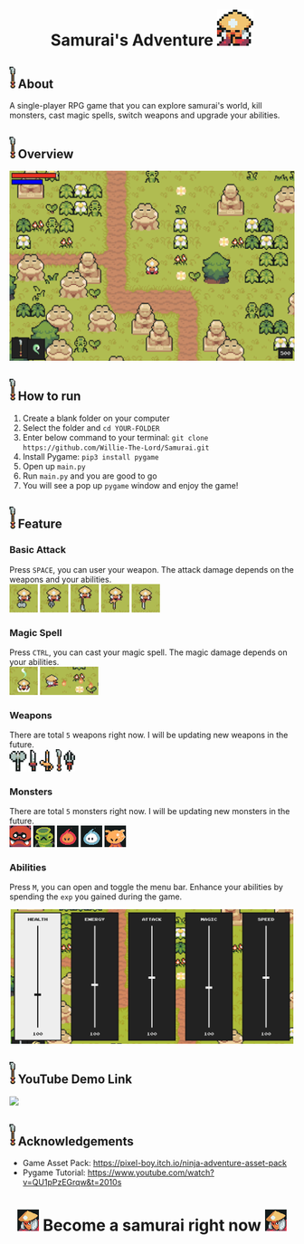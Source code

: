 <h1 align="center">Samurai's Adventure <img src="/Samurai/assets/samurai.png" /> </h1>

## <img src="/Samurai/assets/test.png"  width="10"/> About

A single-player RPG game that you can explore samurai's world, kill monsters, cast magic spells, switch weapons and upgrade your abilities.

## <img src="/Samurai/assets/test.png"  width="10"/> Overview

<p align="center">
<img src="/Samurai/assets/RPG.png"  width="600"/>
</p>

## <img src="/Samurai/assets/test.png"  width="10"/> How to run

1. Create a blank folder on your computer
2. Select the folder and `cd YOUR-FOLDER`
3. Enter below command to your terminal: `git clone https://github.com/Willie-The-Lord/Samurai.git`
4. Install Pygame: `pip3 install pygame`
5. Open up `main.py`
6. Run `main.py` and you are good to go
7. You will see a pop up `pygame` window and enjoy the game!

## <img src="/Samurai/assets/test.png"  width="10"/> Feature

### Basic Attack

Press `SPACE`, you can user your weapon. The attack damage depends on the weapons and your abilities. <br>
<img src="/Samurai/assets/attack/axe_a.jpeg" width="50"/> <img src="/Samurai/assets/attack/fork_a.jpeg" width="50"/> <img src="/Samurai/assets/attack/lance_a.jpeg" width="50"/> <img src="/Samurai/assets/attack/rapier_a.jpeg" width="50"/> <img src="/Samurai/assets/attack/sword_a.jpeg" width="50"/>

### Magic Spell

Press `CTRL`, you can cast your magic spell. The magic damage depends on your abilities. <br>
<img src="/Samurai/assets/attack/heal.jpeg" width="50"/> <img src="/Samurai/assets/attack/fire_magic.png" height="50"/>

### Weapons

There are total `5` weapons right now. I will be updating new weapons in the future. <br>
<img src="/Samurai/assets/axe.png" width="30"/> <img src="/Samurai/assets/sword.png" width="15"/> <img src="/Samurai/assets/rapier.png" width="25"/> <img src="/Samurai/assets/lance.png" width="10"/> <img src="/Samurai/assets/sai.png" width="20"/>

### Monsters

There are total `5` monsters right now. I will be updating new monsters in the future. <br>
<img src="/Samurai/assets/giant_racoon.png"/> <img src="/Samurai/assets/bamboo.png"/> <img src="/Samurai/assets/fire.png"/> <img src="/Samurai/assets/ice.png"/> <img src="/Samurai/assets/bug.png"/>

### Abilities

Press `M`, you can open and toggle the menu bar. Enhance your abilities by spending the `exp` you gained during the game.

<p align="center">
<img src="/Samurai/assets/menu_bar.png"  width="500"/>
</p>

## <img src="/Samurai/assets/test.png"  width="10" /> YouTube Demo Link

<a href="https://youtu.be/XwrobDG9_dg"> <img src="https://img.shields.io/badge/YouTube-FF0000?style=for-the-badge&logo=youtube&logoColor=white" /></a>

## <img src="/Samurai/assets/test.png"  width="10"/> Acknowledgements

- Game Asset Pack: https://pixel-boy.itch.io/ninja-adventure-asset-pack
- Pygame Tutorial: https://www.youtube.com/watch?v=QU1pPzEGrqw&t=2010s

<h1 align="center"><img src="/Samurai/assets/Faceset.png" /> Become a samurai right now <img src="/Samurai/assets/Faceset.png" /> </h1>
